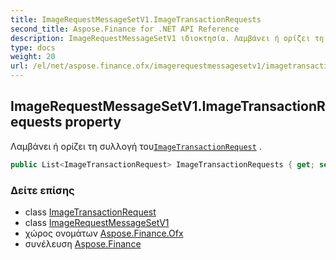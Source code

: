 ```yaml
---
title: ImageRequestMessageSetV1.ImageTransactionRequests
second_title: Aspose.Finance for .NET API Reference
description: ImageRequestMessageSetV1 ιδιοκτησία. Λαμβάνει ή ορίζει τη συλλογή τουImageTransactionRequest .
type: docs
weight: 20
url: /el/net/aspose.finance.ofx/imagerequestmessagesetv1/imagetransactionrequests/
---
```

## ImageRequestMessageSetV1.ImageTransactionRequests property

Λαμβάνει ή ορίζει τη συλλογή του[`ImageTransactionRequest`](../../../aspose.finance.ofx.image/imagetransactionrequest/) .

```csharp
public List<ImageTransactionRequest> ImageTransactionRequests { get; set; }
```

### Δείτε επίσης

* class [ImageTransactionRequest](../../../aspose.finance.ofx.image/imagetransactionrequest/)
* class [ImageRequestMessageSetV1](../)
* χώρος ονομάτων [Aspose.Finance.Ofx](../../imagerequestmessagesetv1/)
* συνέλευση [Aspose.Finance](../../../)


